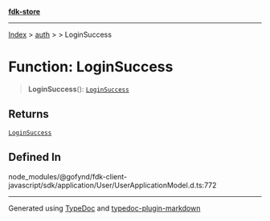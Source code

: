 [**fdk-store**](../../../README.md)
***

[Index](../../../API.md) > [auth](../../README.md) > [<internal>](../README.md) > LoginSuccess

# Function: LoginSuccess

> **LoginSuccess**(): [`LoginSuccess`](../type-aliases/type-alias.LoginSuccess.md)

## Returns

[`LoginSuccess`](../type-aliases/type-alias.LoginSuccess.md)

## Defined In

node\_modules/@gofynd/fdk-client-javascript/sdk/application/User/UserApplicationModel.d.ts:772

***
Generated using [TypeDoc](https://typedoc.org/) and [typedoc-plugin-markdown](https://www.npmjs.com/package/typedoc-plugin-markdown)
